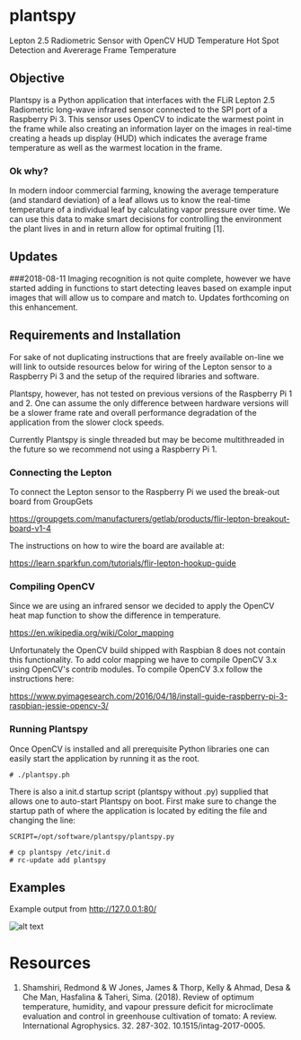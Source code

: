 # plantspy
Lepton 2.5 Radiometric Sensor with OpenCV HUD Temperature Hot Spot Detection 
and Avererage Frame Temperature

## Objective
Plantspy is a Python application that interfaces with the FLiR Lepton 2.5 Radiometric
long-wave infrared sensor connected to the SPI port of a Raspberry Pi 3. 
This sensor uses OpenCV to indicate the warmest point in
the frame while also creating an information layer on the images in real-time 
creating a heads up display (HUD) which indicates the average
frame temperature as well as the warmest location in the frame.

### Ok why?
In modern indoor commercial farming, knowing the average temperature (and standard 
deviation) of a leaf allows us to know the real-time temperature of a individual leaf 
by calculating vapor pressure over time. We can use this data
to make smart decisions for controlling the environment the plant lives in and 
in return allow for optimal fruiting [1].


## Updates
###2018-08-11
Imaging recognition is not quite complete, however we have started adding in
functions to start detecting leaves based on example input images that will
allow us to compare and match to. Updates forthcoming on this enhancement.

## Requirements and Installation 
For sake of not duplicating instructions that are freely available on-line 
we will link to outside resources below for wiring of the 
Lepton sensor to a Raspberry Pi 3 and the setup of the required libraries and 
software.

Plantspy, however, has not tested on previous versions of the Raspberry Pi 1 and 2. 
One can assume the only difference between hardware versions will be a slower 
frame rate and overall performance degradation of the application from the slower 
clock speeds. 

Currently Plantspy is single threaded but may be become multithreaded in 
the future so we recommend not using a Raspberry Pi 1.

### Connecting the Lepton
To connect the Lepton sensor to the Raspberry Pi we used the break-out board 
from GroupGets

https://groupgets.com/manufacturers/getlab/products/flir-lepton-breakout-board-v1-4

The instructions on how to wire the board are available at:

https://learn.sparkfun.com/tutorials/flir-lepton-hookup-guide


### Compiling OpenCV
Since we are using an infrared sensor we decided to apply the OpenCV heat map 
function to show the difference in temperature. 

https://en.wikipedia.org/wiki/Color_mapping

Unfortunately the OpenCV build shipped with Raspbian 8 does not contain this 
functionality. To add color mapping we have to compile OpenCV 3.x using 
OpenCV's contrib modules. To compile OpenCV 3.x follow the instructions here:

https://www.pyimagesearch.com/2016/04/18/install-guide-raspberry-pi-3-raspbian-jessie-opencv-3/

### Running Plantspy
Once OpenCV is installed and all prerequisite Python libraries one can easily 
start the application by running it as the root.

```
# ./plantspy.ph
```

There is also a init.d startup script (plantspy without .py) supplied that 
allows one to auto-start Plantspy on boot. First make sure to change the 
startup path of where the application is located by editing the file and 
changing the line:

```
SCRIPT=/opt/software/plantspy/plantspy.py
```

```
# cp plantspy /etc/init.d
# rc-update add plantspy
````


## Examples

Example output from http://127.0.0.1:80/

![alt text](https://github.com/sentient-controls/plantspy/raw/master/docs/example.png)

# Resources
1. Shamshiri, Redmond & W Jones, James & Thorp, Kelly & Ahmad, Desa & Che Man, Hasfalina & Taheri, Sima. (2018). Review of optimum temperature, humidity, and vapour pressure deficit for microclimate evaluation and control in greenhouse cultivation of tomato: A review. International Agrophysics. 32. 287-302. 10.1515/intag-2017-0005. 
